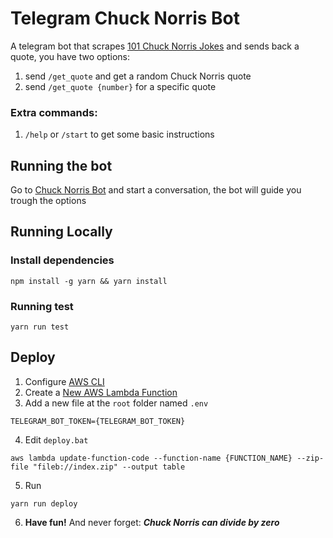 # Telegram Chuck Norris Bot
A telegram bot that scrapes [101 Chuck Norris Jokes]("https://parade.com/968666/parade/chuck-norris-jokes/") and sends back a quote, you have two options:
1. send `/get_quote` and get a random Chuck Norris quote
2. send `/get_quote {number}` for a specific quote

### Extra commands:
1. `/help` or `/start` to get some basic instructions

## Running the bot
Go to [Chuck Norris Bot]("http://t.me/getChuckNorrisJokeBot") and start a conversation, the bot will guide you trough the options

## Running Locally
### Install dependencies
```shell
npm install -g yarn && yarn install
```
 
### Running test
```shell
yarn run test
```

## Deploy
1. Configure [AWS CLI]("https://docs.aws.amazon.com/cli/latest/userguide/cli-chap-configure.html")
2. Create a [New AWS Lambda Function]("https://docs.aws.amazon.com/cli/latest/reference/lambda/create-function.html")
3. Add a new file at the `root` folder named `.env`
```shell
TELEGRAM_BOT_TOKEN={TELEGRAM_BOT_TOKEN}
```
4. Edit `deploy.bat`
```shell
aws lambda update-function-code --function-name {FUNCTION_NAME} --zip-file "fileb://index.zip" --output table
```

5. Run 
```shell
yarn run deploy
```

6. **Have fun!**
And never forget: ***Chuck Norris can divide by zero***
